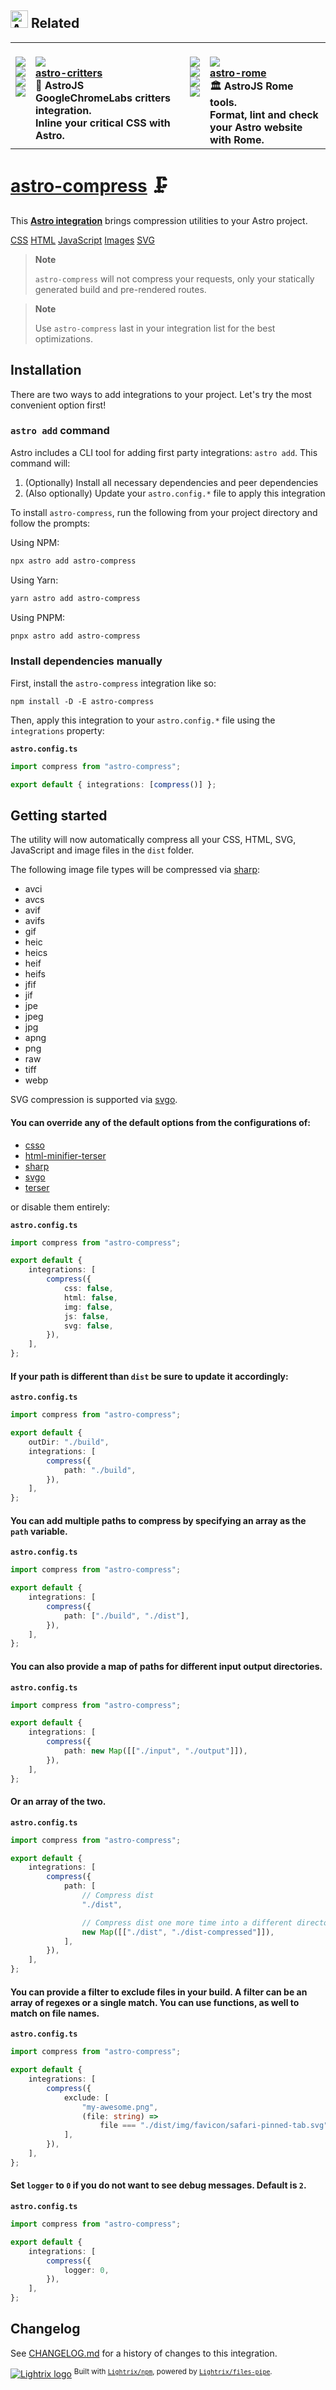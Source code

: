 <h2><picture><source media="(prefers-color-scheme: dark)" srcset=https://raw.githubusercontent.com/image-repository/logos/main/.github/img/logomark-dark.svg><source media="(prefers-color-scheme: light)" srcset=https://raw.githubusercontent.com/image-repository/logos/main/.github/img/logomark-light.svg><img src=https://raw.githubusercontent.com/image-repository/logos/main/.github/img/logomark-light.svg alt=Astro width=28></picture><span>&nbsp;</span>Related</h2><table><tbody><tr><td colspan=1 valign=top><br><a href=https://github.com/astro-community/astro-critters/actions/workflows/node.yml target=_blank><picture><source media="(prefers-color-scheme: dark)" srcset="https://img.shields.io/github/actions/workflow/status/astro-community/astro-critters/node.yml?branch=main&amp;label=Build&amp;logo=node.js&amp;color=black&amp;logoColor=white&amp;labelColor=black&amp;logoWidth=15"><source media="(prefers-color-scheme: light)" srcset="https://img.shields.io/github/actions/workflow/status/astro-community/astro-critters/node.yml?branch=main&amp;label=Build&amp;logo=node.js&amp;color=white&amp;logoColor=black&amp;labelColor=white&amp;logoWidth=15"><img src="https://img.shields.io/github/actions/workflow/status/astro-community/astro-critters/node.yml?branch=main&amp;label=Build&amp;logo=node.js&amp;color=black&amp;logoColor=white&amp;labelColor=black&amp;logoWidth=15"></picture></a><br><a href=https://npmjs.org/astro-critters target=_blank><picture><source media="(prefers-color-scheme: dark)" srcset="https://img.shields.io/npm/v/astro-critters?label=Version&amp;logo=npm&amp;color=black&amp;logoColor=white&amp;labelColor=black&amp;logoWidth=15"><source media="(prefers-color-scheme: light)" srcset="https://img.shields.io/npm/v/astro-critters?label=Version&amp;logo=npm&amp;color=white&amp;logoColor=black&amp;labelColor=white&amp;logoWidth=15"><img src="https://img.shields.io/npm/v/astro-critters?label=Version&amp;logo=npm&amp;color=black&amp;logoColor=white&amp;labelColor=black&amp;logoWidth=15"></picture></a><br><a href=https://npmjs.org/astro-critters target=_blank><picture><source media="(prefers-color-scheme: dark)" srcset="https://img.shields.io/librariesio/release/npm/astro-critters?label=Dependencies&amp;logo=dependabot&amp;color=black&amp;logoColor=white&amp;labelColor=black&amp;logoWidth=15"><source media="(prefers-color-scheme: light)" srcset="https://img.shields.io/librariesio/release/npm/astro-critters?label=Dependencies&amp;logo=dependabot&amp;color=white&amp;logoColor=black&amp;labelColor=white&amp;logoWidth=15"><img src="https://img.shields.io/librariesio/release/npm/astro-critters?label=Dependencies&amp;logo=dependabot&amp;color=black&amp;logoColor=white&amp;labelColor=black&amp;logoWidth=15"></picture></a><br><a href=https://npmjs.org/astro-critters target=_blank><picture><source media="(prefers-color-scheme: dark)" srcset="https://img.shields.io/npm/dw/astro-critters?label=Downloads&amp;logo=npm&amp;color=black&amp;logoColor=white&amp;labelColor=black&amp;logoWidth=15"><source media="(prefers-color-scheme: light)" srcset="https://img.shields.io/npm/dw/astro-critters?label=Downloads&amp;logo=npm&amp;color=white&amp;logoColor=black&amp;labelColor=white&amp;logoWidth=15"><img src="https://img.shields.io/npm/dw/astro-critters?label=Downloads&amp;logo=npm&amp;color=black&amp;logoColor=white&amp;labelColor=black&amp;logoWidth=15"></picture></a><br><br></td><td colspan=1 valign=top><br><a href=https://github.com/astro-community/astro-critters target=_blank><picture><source media="(prefers-color-scheme: dark)" srcset="https://img.shields.io/github/stars/astro-community/astro-critters?label=stars&amp;logo=github&amp;color=black&amp;logoColor=white&amp;labelColor=black&amp;logoWidth=15"><source media="(prefers-color-scheme: light)" srcset="https://img.shields.io/github/stars/astro-community/astro-critters?label=stars&amp;logo=github&amp;color=white&amp;logoColor=black&amp;labelColor=white&amp;logoWidth=15"><img src="https://img.shields.io/github/stars/astro-community/astro-critters?label=stars&amp;logo=github&amp;color=black&amp;logoColor=white&amp;labelColor=black&amp;logoWidth=15"></picture></a><br><a href=https://github.com/astro-community/astro-critters target=_blank><b>astro-critters</b></a><br><b>🦔 AstroJS GoogleChromeLabs critters integration.<br>Inline your critical CSS with Astro.<br></b></td><td colspan=1 valign=top><br><a href=https://github.com/astro-community/astro-rome/actions/workflows/node.yml target=_blank><picture><source media="(prefers-color-scheme: dark)" srcset="https://img.shields.io/github/actions/workflow/status/astro-community/astro-rome/node.yml?branch=main&amp;label=Build&amp;logo=node.js&amp;color=black&amp;logoColor=white&amp;labelColor=black&amp;logoWidth=15"><source media="(prefers-color-scheme: light)" srcset="https://img.shields.io/github/actions/workflow/status/astro-community/astro-rome/node.yml?branch=main&amp;label=Build&amp;logo=node.js&amp;color=white&amp;logoColor=black&amp;labelColor=white&amp;logoWidth=15"><img src="https://img.shields.io/github/actions/workflow/status/astro-community/astro-rome/node.yml?branch=main&amp;label=Build&amp;logo=node.js&amp;color=black&amp;logoColor=white&amp;labelColor=black&amp;logoWidth=15"></picture></a><br><a href=https://npmjs.org/astro-rome target=_blank><picture><source media="(prefers-color-scheme: dark)" srcset="https://img.shields.io/npm/v/astro-rome?label=Version&amp;logo=npm&amp;color=black&amp;logoColor=white&amp;labelColor=black&amp;logoWidth=15"><source media="(prefers-color-scheme: light)" srcset="https://img.shields.io/npm/v/astro-rome?label=Version&amp;logo=npm&amp;color=white&amp;logoColor=black&amp;labelColor=white&amp;logoWidth=15"><img src="https://img.shields.io/npm/v/astro-rome?label=Version&amp;logo=npm&amp;color=black&amp;logoColor=white&amp;labelColor=black&amp;logoWidth=15"></picture></a><br><a href=https://npmjs.org/astro-rome target=_blank><picture><source media="(prefers-color-scheme: dark)" srcset="https://img.shields.io/librariesio/release/npm/astro-rome?label=Dependencies&amp;logo=dependabot&amp;color=black&amp;logoColor=white&amp;labelColor=black&amp;logoWidth=15"><source media="(prefers-color-scheme: light)" srcset="https://img.shields.io/librariesio/release/npm/astro-rome?label=Dependencies&amp;logo=dependabot&amp;color=white&amp;logoColor=black&amp;labelColor=white&amp;logoWidth=15"><img src="https://img.shields.io/librariesio/release/npm/astro-rome?label=Dependencies&amp;logo=dependabot&amp;color=black&amp;logoColor=white&amp;labelColor=black&amp;logoWidth=15"></picture></a><br><a href=https://npmjs.org/astro-rome target=_blank><picture><source media="(prefers-color-scheme: dark)" srcset="https://img.shields.io/npm/dw/astro-rome?label=Downloads&amp;logo=npm&amp;color=black&amp;logoColor=white&amp;labelColor=black&amp;logoWidth=15"><source media="(prefers-color-scheme: light)" srcset="https://img.shields.io/npm/dw/astro-rome?label=Downloads&amp;logo=npm&amp;color=white&amp;logoColor=black&amp;labelColor=white&amp;logoWidth=15"><img src="https://img.shields.io/npm/dw/astro-rome?label=Downloads&amp;logo=npm&amp;color=black&amp;logoColor=white&amp;labelColor=black&amp;logoWidth=15"></picture></a><br><br></td><td colspan=1 valign=top><br><a href=https://github.com/astro-community/astro-rome target=_blank><picture><source media="(prefers-color-scheme: dark)" srcset="https://img.shields.io/github/stars/astro-community/astro-rome?label=stars&amp;logo=github&amp;color=black&amp;logoColor=white&amp;labelColor=black&amp;logoWidth=15"><source media="(prefers-color-scheme: light)" srcset="https://img.shields.io/github/stars/astro-community/astro-rome?label=stars&amp;logo=github&amp;color=white&amp;logoColor=black&amp;labelColor=white&amp;logoWidth=15"><img src="https://img.shields.io/github/stars/astro-community/astro-rome?label=stars&amp;logo=github&amp;color=black&amp;logoColor=white&amp;labelColor=black&amp;logoWidth=15"></picture></a><br><a href=https://github.com/astro-community/astro-rome target=_blank><b>astro-rome</b></a><br><b>🏛️ AstroJS Rome tools.<br>Format, lint and check your Astro website with Rome.<br></b></td></tr></tbody></table>

# [astro-compress] 🗜️

This **[Astro integration][astro-integration]** brings compression utilities to
your Astro project.

[CSS][csso] [HTML][html-minifier-terser] [JavaScript][terser] [Images][sharp]
[SVG][svgo]

> **Note**
>
> `astro-compress` will not compress your requests, only your statically
> generated build and pre-rendered routes.

> **Note**
>
> Use `astro-compress` last in your integration list for the best optimizations.

## Installation

There are two ways to add integrations to your project. Let's try the most
convenient option first!

### `astro add` command

Astro includes a CLI tool for adding first party integrations: `astro add`. This
command will:

1. (Optionally) Install all necessary dependencies and peer dependencies
2. (Also optionally) Update your `astro.config.*` file to apply this integration

To install `astro-compress`, run the following from your project directory and
follow the prompts:

Using NPM:

```sh
npx astro add astro-compress
```

Using Yarn:

```sh
yarn astro add astro-compress
```

Using PNPM:

```sh
pnpx astro add astro-compress
```

### Install dependencies manually

First, install the `astro-compress` integration like so:

```
npm install -D -E astro-compress
```

Then, apply this integration to your `astro.config.*` file using the
`integrations` property:

**`astro.config.ts`**

```ts
import compress from "astro-compress";

export default { integrations: [compress()] };
```

## Getting started

The utility will now automatically compress all your CSS, HTML, SVG, JavaScript
and image files in the `dist` folder.

The following image file types will be compressed via [sharp]:

-   avci
-   avcs
-   avif
-   avifs
-   gif
-   heic
-   heics
-   heif
-   heifs
-   jfif
-   jif
-   jpe
-   jpeg
-   jpg
-   apng
-   png
-   raw
-   tiff
-   webp

SVG compression is supported via [svgo].

#### You can override any of the default options from the configurations of:

-   [csso](https://github.com/css/csso#minifysource-options)
-   [html-minifier-terser](https://github.com/terser/html-minifier-terser#options-quick-reference)
-   [sharp](https://sharp.pixelplumbing.com/api-output#jpeg)
-   [svgo](https://github.com/svg/svgo#configuration)
-   [terser](https://github.com/terser/terser#minify-options-structure)

or disable them entirely:

**`astro.config.ts`**

```ts
import compress from "astro-compress";

export default {
	integrations: [
		compress({
			css: false,
			html: false,
			img: false,
			js: false,
			svg: false,
		}),
	],
};
```

#### If your path is different than `dist` be sure to update it accordingly:

**`astro.config.ts`**

```ts
import compress from "astro-compress";

export default {
	outDir: "./build",
	integrations: [
		compress({
			path: "./build",
		}),
	],
};
```

#### You can add multiple paths to compress by specifying an array as the `path` variable.

**`astro.config.ts`**

```ts
import compress from "astro-compress";

export default {
	integrations: [
		compress({
			path: ["./build", "./dist"],
		}),
	],
};
```

#### You can also provide a map of paths for different input output directories.

**`astro.config.ts`**

```ts
import compress from "astro-compress";

export default {
	integrations: [
		compress({
			path: new Map([["./input", "./output"]]),
		}),
	],
};
```

#### Or an array of the two.

**`astro.config.ts`**

```ts
import compress from "astro-compress";

export default {
	integrations: [
		compress({
			path: [
				// Compress dist
				"./dist",

				// Compress dist one more time into a different directory
				new Map([["./dist", "./dist-compressed"]]),
			],
		}),
	],
};
```

#### You can provide a filter to exclude files in your build. A filter can be an array of regexes or a single match. You can use functions, as well to match on file names.

**`astro.config.ts`**

```ts
import compress from "astro-compress";

export default {
	integrations: [
		compress({
			exclude: [
				"my-awesome.png",
				(file: string) =>
					file === "./dist/img/favicon/safari-pinned-tab.svg",
			],
		}),
	],
};
```

#### Set `logger` to `0` if you do not want to see debug messages. Default is `2`.

**`astro.config.ts`**

```ts
import compress from "astro-compress";

export default {
	integrations: [
		compress({
			logger: 0,
		}),
	],
};
```

[astro-compress]: https://npmjs.org/astro-compress
[csso]: https://npmjs.org/csso
[html-minifier-terser]: https://npmjs.org/html-minifier-terser
[terser]: https://npmjs.org/terser
[sharp]: https://npmjs.org/sharp
[svgo]: https://npmjs.org/svgo
[astro-integration]: https://docs.astro.build/en/guides/integrations-guide/

## Changelog

See [CHANGELOG.md](CHANGELOG.md) for a history of changes to this integration.

[![Lightrix logo](https://raw.githubusercontent.com/Lightrix/npm/main/.github/img/favicon.png "Built with Lightrix/npm")](https://github.com/Lightrix/npm)
<sup>Built with [`Lightrix/npm`](https://github.com/Lightrix/npm), powered by
[`Lightrix/files-pipe`](https://github.com/Lightrix/files-pipe).</sup>
